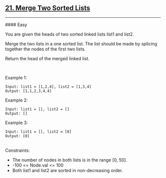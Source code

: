 <h2><a href="https://leetcode.com/problems/merge-two-sorted-lists/">
21. Merge Two Sorted Lists</a></h2>


<hr/>
#### Easy

You are given the heads of two sorted linked lists list1 and list2.

Merge the two lists in a one sorted list. The list should be made by splicing together the nodes of the first two lists.

Return the head of the merged linked list.

<br/>
 

Example 1:

```
Input: list1 = [1,2,4], list2 = [1,3,4]
Output: [1,1,2,3,4,4]
```

Example 2:
```
Input: list1 = [], list2 = []
Output: []
```

Example 3:
```
Input: list1 = [], list2 = [0]
Output: [0]
```

<br/>
Constraints:


- The number of nodes in both lists is in the range [0, 50].
-  -100 <= Node.val <= 100
- Both list1 and list2 are sorted in non-decreasing order.